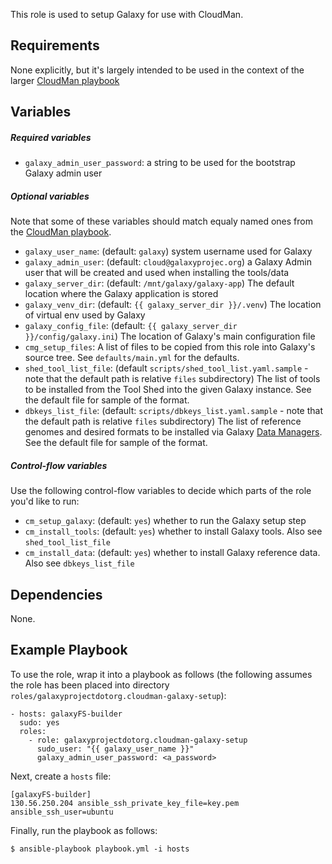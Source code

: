 This role is used to setup Galaxy for use with CloudMan.

Requirements
------------
None explicitly, but it's largely intended to be used in the context of the
larger [CloudMan playbook][cmpb]

Variables
---------
##### Required variables #####
 - `galaxy_admin_user_password`: a string to be used for the bootstrap Galaxy
    admin user

##### Optional variables #####
Note that some of these variables should match equaly named ones from the
[CloudMan playbook][cmpb].

 - `galaxy_user_name`: (default: `galaxy`) system username used for Galaxy
 - `galaxy_admin_user`: (default: `cloud@galaxyprojec.org`) a Galaxy Admin
    user that will be created and used when installing the tools/data
 - `galaxy_server_dir`: (default: `/mnt/galaxy/galaxy-app`) The default
    location where the Galaxy application is stored
 - `galaxy_venv_dir`: (default: `{{ galaxy_server_dir }}/.venv`) The location
    of virtual env used by Galaxy
 - `galaxy_config_file`: (default: `{{ galaxy_server_dir }}/config/galaxy.ini`)
    The location of Galaxy's main configuration file
 - `cmg_setup_files`: A list of files to be copied from this role into Galaxy's
    source tree. See `defaults/main.yml` for the defaults.
 - `shed_tool_list_file`: (default `scripts/shed_tool_list.yaml.sample` - note
    that the default path is relative `files` subdirectory) The list of tools
    to be installed from the Tool Shed into the given Galaxy instance.
    See the default file for sample of the format.
 - `dbkeys_list_file`: (default: `scripts/dbkeys_list.yaml.sample` - note
    that the default path is relative `files` subdirectory) The list of
    reference genomes and desired formats to be installed via Galaxy
    [Data Managers][dm]. See the default file for sample of the format.

##### Control-flow variables #####
Use the following control-flow variables to decide which parts of the role
you'd like to run:

 - `cm_setup_galaxy`: (default: `yes`) whether to run the Galaxy setup step
 - `cm_install_tools`: (default: `yes`) whether to install Galaxy tools. Also
    see `shed_tool_list_file`
 - `cm_install_data`: (default: `yes`) whether to install Galaxy reference
    data. Also see `dbkeys_list_file`

Dependencies
------------
None.

Example Playbook
----------------
To use the role, wrap it into a playbook as follows (the following assumes the
role has been placed into directory
`roles/galaxyprojectdotorg.cloudman-galaxy-setup`):

    - hosts: galaxyFS-builder
      sudo: yes
      roles:
        - role: galaxyprojectdotorg.cloudman-galaxy-setup
          sudo_user: "{{ galaxy_user_name }}"
          galaxy_admin_user_password: <a_password>

Next, create a `hosts` file:

    [galaxyFS-builder]
    130.56.250.204 ansible_ssh_private_key_file=key.pem ansible_ssh_user=ubuntu

Finally, run the playbook as follows:

    $ ansible-playbook playbook.yml -i hosts


[cmpb]: https://github.com/galaxyproject/cloudman-image-playbook
[dm]: https://wiki.galaxyproject.org/Admin/Tools/DataManagers
